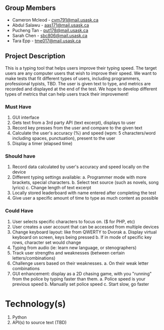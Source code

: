 ## Group Members

- Cameron Mcleod - cvm791@mail.usask.ca
- Abdul Salawu - aas171@mail.usask.ca
- Pucheng Tan - put178@mail.usask.ca
- Sarah Chen - sbc806@mail.usask.ca
- Tara Epp - tme017@mail.usask.ca

## Project Description

This is a typing tool that helps users improve their typing speed. The target users are any computer users that wish to improve their speed. We want to make tests that fit different types of users, including programmers, professional typists, TBD. The user is given text to type, and metrics are recorded and displayed at the end of the test. We hope to develop different types of metrics that can help users track their improvement! 

### Must Have

1. GUI interface
2. Gets text from a 3rd party API (text excerpt), displays to user
3. Record key presses from the user and compare to the given text
4. Calculate the user's accuracy (%) and speed (wpm: 5 characters/word including spaces, punctuation), present to the user
5. Display a timer (elapsed time)

### Should have

1. Record data calculated by user's accuracy and speed locally on the device
2. Different typing settings available:
a. Programmer mode with more brackets, special characters.
b. Select text source (such as novels, song lyrics)
c. Change length of text excerpt
3. Locally stored leaderboard with name entered after completing the test
4. Give user a specific amount of time to type as much content as possible

### Could Have

1. User selects specific characters to focus on. ($ for PHP, etc)
2. User creates a user account that can be accessed from multiple devices
3. Change keyboard layout: like from QWERTY to Dvorak
a. Display virtual keyboard on screen, keys being pressed
b. If in mode of specific key rows, character set would change
4. Typing from audio (ie: learn new language, or stenographers)
5. Track user strengths and weaknesses (between certain letters/combinations)
6. Challenge users based on their weaknesses.
a. On their weak letter combinations
7. GUI enhancement: display as a 2D chasing game, with you "running" from the police by typing faster than them. 
a. Police speed is your previous speed
b. Manually set police speed
c. Start slow, go faster


# Technology(s)

1. Python
2. API(s) to source text (TBD)
